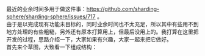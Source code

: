   最近的业余时间多用于做这件事：https://github.com/sharding-sphere/sharding-sphere/issues/717 。     
  由于是以完成现有功能未目标的，同时业余时间也不太充足，所以其中有些用不到地方处理的有些粗糙，另外还有原本打算用上，但最后没用上的。我打算在这里把开发的过程，思路介绍一下，大家如果有兴趣，大家一起来把它做好。     
  首先来个草图，大致看一下组成结构：     
  
